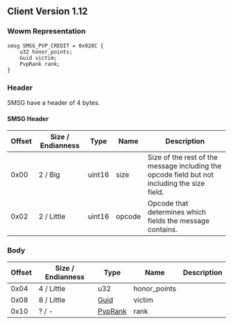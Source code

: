 ## Client Version 1.12

### Wowm Representation
```rust,ignore
smsg SMSG_PVP_CREDIT = 0x028C {
    u32 honor_points;
    Guid victim;
    PvpRank rank;
}
```
### Header
SMSG have a header of 4 bytes.

#### SMSG Header
| Offset | Size / Endianness | Type   | Name   | Description |
| ------ | ----------------- | ------ | ------ | ----------- |
| 0x00   | 2 / Big           | uint16 | size   | Size of the rest of the message including the opcode field but not including the size field.|
| 0x02   | 2 / Little        | uint16 | opcode | Opcode that determines which fields the message contains.|
### Body
| Offset | Size / Endianness | Type | Name | Description |
| ------ | ----------------- | ---- | ---- | ----------- |
| 0x04 | 4 / Little | u32 | honor_points |  |
| 0x08 | 8 / Little | [Guid](../spec/packed-guid.md) | victim |  |
| 0x10 | ? / - | [PvpRank](pvprank.md) | rank |  |
